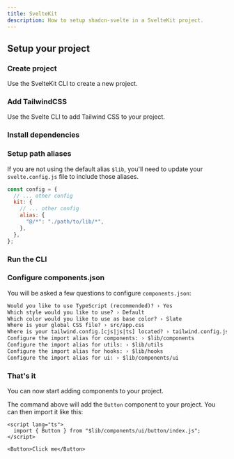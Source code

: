 ```yaml
---
title: SvelteKit
description: How to setup shadcn-svelte in a SvelteKit project.
---
```


<script>
  import { Alert, AlertDescription } from "$lib/registry/new-york/ui/alert";
  import { Steps, PMCreate, PMExecute, PMInstall, PMAddComp } from "$lib/components/docs";
</script>

## Setup your project

<Steps>

### Create project

Use the SvelteKit CLI to create a new project.

<PMExecute command="sv create my-app" />

### Add TailwindCSS

Use the Svelte CLI to add Tailwind CSS to your project.

<PMExecute command="sv add tailwindcss" />

### Install dependencies

<PMInstall />

### Setup path aliases

If you are not using the default alias `$lib`, you'll need to update your `svelte.config.js` file to include those aliases.

```js title="svelte.config.js" {6}
const config = {
  // ... other config
  kit: {
    // ... other config
    alias: {
      "@/*": "./path/to/lib/*",
    },
  },
};
```

### Run the CLI

<PMExecute command="shadcn-svelte@next init" />

### Configure components.json

You will be asked a few questions to configure `components.json`:

```txt showLineNumbers
Would you like to use TypeScript (recommended)? › Yes
Which style would you like to use? › Default
Which color would you like to use as base color? › Slate
Where is your global CSS file? › src/app.css
Where is your tailwind.config.[cjs|js|ts] located? › tailwind.config.js
Configure the import alias for components: › $lib/components
Configure the import alias for utils: › $lib/utils
Configure the import alias for hooks: › $lib/hooks
Configure the import alias for ui: › $lib/components/ui
```

### That's it

You can now start adding components to your project.

<PMAddComp name="button" />

The command above will add the `Button` component to your project. You can then import it like this:

```svelte {2,5} showLineNumbers
<script lang="ts">
  import { Button } from "$lib/components/ui/button/index.js";
</script>

<Button>Click me</Button>
```

</Steps>
